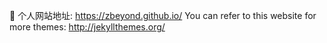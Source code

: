 :page_facing_up: 个人网站地址: https://zbeyond.github.io/
You can refer to this website for more themes: http://jekyllthemes.org/
